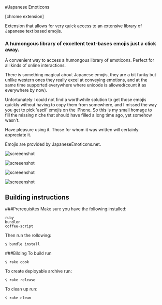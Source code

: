 #Japanese Emoticons

[chrome extension]

Extension that allows for very quick access to an extensive library of Japanese text based emojis.

### A humongous library of excellent text-bases emojis just a click away.

A convenient way to access a humongous library of emoticons. Perfect for all kinds of online interactions. 

There is something magical about Japanese emojis, they are a bit funky but unlike western ones they really excel at conveying emotions, and at the same time supported everywhere where unicode is allowed(count it as everywhere by now).

Unfortunately I could not find a worthwhile solution to get those emojis quickly without having to copy them from somewhere, and I missed the way you get to pick 'ascii' emojis on the iPhone. So this is my small homage to fill the missing niche that should have filled a long time ago, yet somehow wasn't.

Have pleasure using it. Those for whom it was written will certainly appreciate it.

Emojis are provided by JapaneseEmoticons.net.

![screeenshot](http://i.imgur.com/nI75tBv.png)

![screeenshot](http://i.imgur.com/AYNcTeB.png)

![screeenshot](http://i.imgur.com/H9tNI2T.png)

![screeenshot](http://i.imgur.com/8Gntqx3.png)

## Building instructions
###Prerequisites
Make sure you have the following installed:
```   
ruby
bundler
coffee-script
```
Then run the rollowing:
```shell
$ bundle install
```

###Bilding
To build run
```shell
$ rake cook
```
To create deployable archive run:
```shell
$ rake release
```
To clean up run:
```shell
$ rake clean
```
